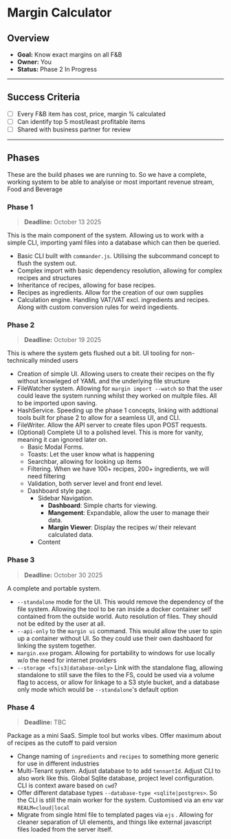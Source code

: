 # Margin Calculator

## Overview

- **Goal:** Know exact margins on all F&B
- **Owner:** You
- **Status:** Phase 2 In Progress

---

## Success Criteria

- [ ]  Every F&B item has cost, price, margin % calculated
- [ ]  Can identify top 5 most/least profitable items
- [ ]  Shared with business partner for review

---

## Phases

These are the build phases we are running to. So we have a complete, working system to be able to analyise or most important revenue stream, Food and Beverage

### Phase 1

> **Deadline:** October 13 2025

This is the main component of the system. Allowing us to work with a simple CLI, importing yaml files into a database which can then be queried.

- Basic CLI built with `commander.js`. Utilising the subcommand concept to flush the system out.
- Complex import with basic dependency resolution, allowing for complex recipes and structures
- Inheritance of recipes, allowing for base recipes.
- Recipes as ingredients. Allow for the creation of our own supplies
- Calculation engine. Handling VAT/VAT excl. ingredients and recipes. Along with custom conversion rules for weird ingedients.

### Phase 2

> **Deadline:** October 19 2025

This is where the system gets flushed out a bit. UI tooling for non-technically minded users

- Creation of simple UI. Allowing users to create their recipes on the fly without knowleged of YAML and the underlying file structure
- FileWatcher system. Allowing for `margin import --watch` so that the user could leave the system running whilst they worked on multple files. All to be imported upon saving.
- HashService. Speeding up the phase 1 concepts, linking with addtional tools built for phase 2 to allow for a seamless UI, and CLI.
- FileWriter. Allow the API server to create files upon POST requests.
- (Optional) Complete UI to a polished level. This is more for vanity, meaning it can ignored later on.
    - Basic Modal Forms. 
    - Toasts: Let the user know what is happening
    - Searchbar, allowing for looking up items
    - Filtering. When we have 100+ recipes, 200+ ingredients, we will need filtering
    - Validation, both server level and front end level.
    - Dashboard style page.
        - Sidebar Navigation.
            - **Dashboard**: Simple charts for viewing.
            - **Mangement**: Expandable, allow the user to manage their data.
            - **Margin Viewer**: Display the recipes w/ their relevant calculated data.
        - Content

### Phase 3

> **Deadline:** October 30 2025

A complete and portable system.

- `--standalone` mode for the UI. This would remove the dependency of the file system. Allowing the tool to be ran inside a docker container self contained from the outside world. Auto resolution of files. They should not be edited by the user at all.
- `--api-only` to the `margin ui` command. This would allow the user to spin up a container without UI. So they could use their own dashbaord for linking the system together.
- `margin.exe` progam. Allowing for portability to windows for use locally w/o the need for internet providers
- `--storage <fs|s3|database-only>` Link with the standalone flag, allowing standalone to still save the files to the FS, could be used via a volume flag to access, or allow for linkage to a S3 style bucket, and a database only mode which would be `--standalone`'s default option

### Phase 4

> **Deadline:** TBC

Package as a mini SaaS. Simple tool but works vibes. Offer maximum about of recipes as the cutoff to paid version

- Change naming of `ingredients` and `recipes` to something more generic for use in different industries
- Multi-Tenant system. Adjust database to to add `tennantId`. Adjust CLI to also work like this. Global Sqlite database, project level configuration. CLI is context aware based on `cwd`?
- Offer different database types `--database-type <sqlite|postgres>`. So the CLI is still the main worker for the system. Customised via an env var `REALM=cloud|local`
- Migrate from single html file to templated pages via `ejs` . Allowing for cleaner separation of UI elements, and things like external javascript files loaded from the server itself.
